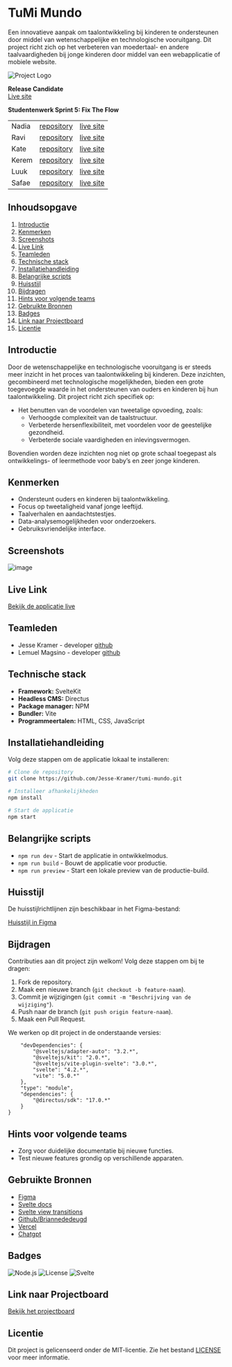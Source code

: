 # TuMi Mundo

Een innovatieve aanpak om taalontwikkeling bij kinderen te ondersteunen door middel van wetenschappelijke en technologische vooruitgang. Dit project richt zich op het verbeteren van moedertaal- en andere taalvaardigheden bij jonge kinderen door middel van een webapplicatie of mobiele website.

![Project Logo](https://github.com/fdnd-agency/tumi-mundo/assets/61702002/6c04d95e-f4ea-480d-9e86-cbf9148e8e15)

**Release Candidate**  
[Live site](https://tumimundo.agency.fdnd.nl/)

**Studentenwerk Sprint 5: Fix The Flow** 

|  |  |  | 
| :--------------- | :--------------- | :--------------- |
| Nadia	| [repository](https://github.com/nadiachaja/fix-the-flow-interactive-website) | [live site](https://nadiachaja.github.io/fix-the-flow-interactive-website/) 
| Ravi	| [repository](https://github.com/Ravirkt/fix-the-flow-interactive-website) | [live site](https://ravirkt.github.io/fix-the-flow-interactive-website/) 
| Kate	| [repository](https://github.com/Kitkatisvibing/fix-the-flow-interactive-website) | [live site](https://kitkatisvibing.github.io/fix-the-flow-interactive-website/) 
| Kerem	| [repository](https://github.com/Keremttc/fix-the-flow-interactive-website)	| [live site](https://keremttc.github.io/fix-the-flow-interactive-website/) 
| Luuk	| [repository](https://github.com/Lutrian1/fix-the-flow-interactive-website)	| [live site](https://lutrian1.github.io/fix-the-flow-interactive-website/) 
| Safae	| [repository](https://github.com/Safae-e/fix-the-flow-interactive-website)	| [live site](https://safae-e.github.io/fix-the-flow-interactive-website/)


## Inhoudsopgave

1. [Introductie](#introductie)
2. [Kenmerken](#kenmerken)
3. [Screenshots](#screenshots)
4. [Live Link](#live-link)
5. [Teamleden](#teamleden)
6. [Technische stack](#technische-stack)
7. [Installatiehandleiding](#installatiehandleiding)
8. [Belangrijke scripts](#belangrijke-scripts)
9. [Huisstijl](#huisstijl)
10. [Bijdragen](#bijdragen)
11. [Hints voor volgende teams](#hints-voor-volgende-teams)
12. [Gebruikte Bronnen](#gebruikte-bronnen)
13. [Badges](#badges)
14. [Link naar Projectboard](#link-naar-projectboard)
15. [Licentie](#licentie)

## Introductie

Door de wetenschappelijke en technologische vooruitgang is er steeds meer inzicht in het proces van taalontwikkeling bij kinderen. Deze inzichten, gecombineerd met technologische mogelijkheden, bieden een grote toegevoegde waarde in het ondersteunen van ouders en kinderen bij hun taalontwikkeling. Dit project richt zich specifiek op:

- Het benutten van de voordelen van tweetalige opvoeding, zoals:
  - Verhoogde complexiteit van de taalstructuur.
  - Verbeterde hersenflexibiliteit, met voordelen voor de geestelijke gezondheid.
  - Verbeterde sociale vaardigheden en inlevingsvermogen.

Bovendien worden deze inzichten nog niet op grote schaal toegepast als ontwikkelings- of leermethode voor baby’s en zeer jonge kinderen.

## Kenmerken

- Ondersteunt ouders en kinderen bij taalontwikkeling.
- Focus op tweetaligheid vanaf jonge leeftijd.
- Taalverhalen en aandachtstestjes.
- Data-analysemogelijkheden voor onderzoekers.
- Gebruiksvriendelijke interface.

## Screenshots

![image](https://github.com/user-attachments/assets/6061a488-ad97-45c5-b6ab-b1bd8104b7d5)


## Live Link

[Bekijk de applicatie live](https://tumimundo.agency.fdnd.nl/)

## Teamleden
- Jesse Kramer - developer [github](https://github.com/Jesse-Kramer)
- Lemuel Magsino - developer [github](https://github.com/lemuelmgsn)

## Technische stack

- **Framework:** SvelteKit
- **Headless CMS:** Directus
- **Package manager:** NPM
- **Bundler:** Vite
- **Programmeertalen:** HTML, CSS, JavaScript

## Installatiehandleiding

Volg deze stappen om de applicatie lokaal te installeren:

```bash
# Clone de repository
git clone https://github.com/Jesse-Kramer/tumi-mundo.git

# Installeer afhankelijkheden
npm install

# Start de applicatie
npm start
```

## Belangrijke scripts

- `npm run dev` - Start de applicatie in ontwikkelmodus.
- `npm run build` - Bouwt de applicatie voor productie.
- `npm run preview` - Start een lokale preview van de productie-build.

## Huisstijl

De huisstijlrichtlijnen zijn beschikbaar in het Figma-bestand:

[Huisstijl in Figma](https://www.figma.com/file/RDlD4etdXBvcOW9AAqueBz/TuMiMundo_FDND_Prototype?type=design&node-id=0%3A1&mode=design&t=3z8nbpTxTLvGHUIm-1)

## Bijdragen

Contributies aan dit project zijn welkom! Volg deze stappen om bij te dragen:

1. Fork de repository.
2. Maak een nieuwe branch (`git checkout -b feature-naam`).
3. Commit je wijzigingen (`git commit -m "Beschrijving van de wijziging"`).
4. Push naar de branch (`git push origin feature-naam`).
5. Maak een Pull Request.

We werken op dit project in de onderstaande versies:
```
	"devDependencies": {
		"@sveltejs/adapter-auto": "3.2.*",
		"@sveltejs/kit": "2.0.*",
		"@sveltejs/vite-plugin-svelte": "3.0.*",
		"svelte": "4.2.*",
		"vite": "5.0.*"
	},
	"type": "module",
	"dependencies": {
		"@directus/sdk": "17.0.*"
	}
}
```

## Hints voor volgende teams

- Zorg voor duidelijke documentatie bij nieuwe functies.
- Test nieuwe features grondig op verschillende apparaten.

## Gebruikte Bronnen

- [Figma](https://www.figma.com/)
- [Svelte docs](https://svelte.dev/)
- [Svelte view transitions](https://svelte.dev/blog/view-transitions)
- [Github/Briannededeugd](https://github.com/briannededeugd/tumimundo/)
- [Vercel](https://vercel.com/)
- [Chatgpt](https://chat.openai.com)

## Badges

![Node.js](https://img.shields.io/badge/Node.js-v16-green)
![License](https://img.shields.io/badge/License-MIT-yellow)
![Svelte](https://img.shields.io/badge/Svelte-v4-orange)


## Link naar Projectboard

[Bekijk het projectboard](https://github.com/orgs/fdnd-agency/projects/53)

## Licentie

Dit project is gelicenseerd onder de MIT-licentie. Zie het bestand [LICENSE](LICENSE) voor meer informatie.




